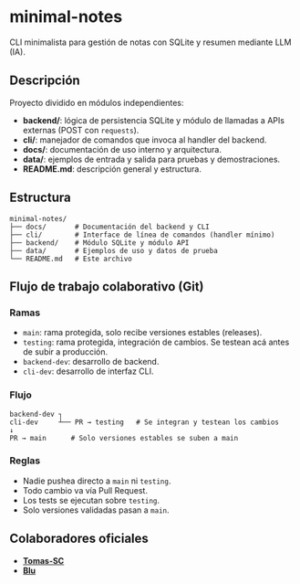 # minimal-notes

CLI minimalista para gestión de notas con SQLite y resumen mediante LLM (IA).

## Descripción

Proyecto dividido en módulos independientes:

-   **backend/**: lógica de persistencia SQLite y módulo de llamadas a APIs externas (POST con `requests`).
-   **cli/**: manejador de comandos que invoca al handler del backend.
-   **docs/**: documentación de uso interno y arquitectura.
-   **data/**: ejemplos de entrada y salida para pruebas y demostraciones.
-   **README.md**: descripción general y estructura.

## Estructura

```
minimal-notes/
├── docs/       # Documentación del backend y CLI
├── cli/        # Interface de línea de comandos (handler mínimo)
├── backend/    # Módulo SQLite y módulo API
├── data/       # Ejemplos de uso y datos de prueba
└── README.md   # Este archivo
```

## Flujo de trabajo colaborativo (Git)

### Ramas

-   `main`: rama protegida, solo recibe versiones estables (releases).
-   `testing`: rama protegida, integración de cambios. Se testean acá antes de subir a producción.
-   `backend-dev`: desarrollo de backend.
-   `cli-dev`: desarrollo de interfaz CLI.

### Flujo

```text
backend-dev ┐
cli-dev     ┴── PR → testing   # Se integran y testean los cambios
↓
PR → main      # Solo versiones estables se suben a main
```

### Reglas

-   Nadie pushea directo a `main` ni `testing`.
-   Todo cambio va vía Pull Request.
-   Los tests se ejecutan sobre `testing`.
-   Solo versiones validadas pasan a `main`.

## Colaboradores oficiales

-   [**Tomas-SC**](https://github.com/Tomas-SC)
-   [**Blu**](https://github.com/bluware-dev)
